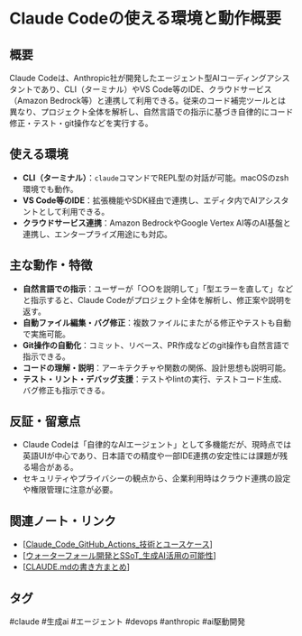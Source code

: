 # Claude Codeの使える環境と動作概要

## 概要
Claude Codeは、Anthropic社が開発したエージェント型AIコーディングアシスタントであり、CLI（ターミナル）やVS Code等のIDE、クラウドサービス（Amazon Bedrock等）と連携して利用できる。従来のコード補完ツールとは異なり、プロジェクト全体を解析し、自然言語での指示に基づき自律的にコード修正・テスト・git操作などを実行する。

## 使える環境
- **CLI（ターミナル）**：`claude`コマンドでREPL型の対話が可能。macOSのzsh環境でも動作。
- **VS Code等のIDE**：拡張機能やSDK経由で連携し、エディタ内でAIアシスタントとして利用できる。
- **クラウドサービス連携**：Amazon BedrockやGoogle Vertex AI等のAI基盤と連携し、エンタープライズ用途にも対応。

## 主な動作・特徴
- **自然言語での指示**：ユーザーが「○○を説明して」「型エラーを直して」などと指示すると、Claude Codeがプロジェクト全体を解析し、修正案や説明を返す。
- **自動ファイル編集・バグ修正**：複数ファイルにまたがる修正やテストも自動で実施可能。
- **Git操作の自動化**：コミット、リベース、PR作成などのgit操作も自然言語で指示できる。
- **コードの理解・説明**：アーキテクチャや関数の関係、設計思想も説明可能。
- **テスト・リント・デバッグ支援**：テストやlintの実行、テストコード生成、バグ修正も指示できる。

## 反証・留意点
- Claude Codeは「自律的なAIエージェント」として多機能だが、現時点では英語UIが中心であり、日本語での精度や一部IDE連携の安定性には課題が残る場合がある。
- セキュリティやプライバシーの観点から、企業利用時はクラウド連携の設定や権限管理に注意が必要。

## 関連ノート・リンク
- [[Claude_Code_GitHub_Actions_技術とユースケース]]
- [[ウォーターフォール開発とSSoT_生成AI活用の可能性]]
- [[CLAUDE.mdの書き方まとめ]]

## タグ
#claude #生成ai #エージェント #devops #anthropic #ai駆動開発


[//begin]: # "Autogenerated link references for markdown compatibility"
[Claude_Code_GitHub_Actions_技術とユースケース]: Claude_Code_GitHub_Actions_%E6%8A%80%E8%A1%93%E3%81%A8%E3%83%A6%E3%83%BC%E3%82%B9%E3%82%B1%E3%83%BC%E3%82%B9.md "Claude CodeのGitHub Actions連携の技術とユースケース"
[ウォーターフォール開発とSSoT_生成AI活用の可能性]: %E3%82%A6%E3%82%A9%E3%83%BC%E3%82%BF%E3%83%BC%E3%83%95%E3%82%A9%E3%83%BC%E3%83%AB%E9%96%8B%E7%99%BA%E3%81%A8SSoT_%E7%94%9F%E6%88%90AI%E6%B4%BB%E7%94%A8%E3%81%AE%E5%8F%AF%E8%83%BD%E6%80%A7.md "ウォーターフォール開発におけるSSoTとしてのリポジトリとClaude Codeによる実現可能性"
[CLAUDE.mdの書き方まとめ]: CLAUDE.mdの書き方まとめ.md "CLAUDE.mdの書き方まとめ"
[//end]: # "Autogenerated link references"
